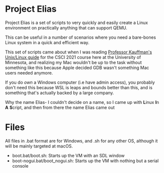 # Project Elias

Project Elias is a set of scripts to very quickly and easily create a Linux environment on practically anything that can support QEMU.

This can be useful in a number of scenarios where you need a bare-bones Linux system in a quick and efficient way. 

This set of scripts came about when I was reading [Professor Kauffman's Unix/Linux guide](https://www-users.cse.umn.edu/~kauffman/tutorials/unix-environment.html#org5d0811f) for the CSCI 2021 course here at the University of Minnesota, and realizing my Mac wouldn't be up to the task without something like this because Apple decided GDB wasn't something Mac users needed anymore. 


If you do _own_ a Windows computer (i.e have admin access), you probably don't need this because WSL is leaps and bounds better than this, and is something that's actually backed by a large company.

Why the name Elias- I couldn't decide on a name, so I came up with **L**inux **I**n **A** **S**cript, and then from there the name Elias came out

# Files
All files in .bat format are for Windows, and .sh for any other OS, although it will be mainly targeted at macOS.

 - boot.bat/boot.sh: Starts up the VM with an SDL window
 - boot-nogui.bat/boot_nogui.sh: Starts up the VM with nothing but a serial console